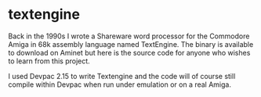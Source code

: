 # textengine
Back in the 1990s I wrote a Shareware word processor for the Commodore Amiga in 68k assembly language named TextEngine. The binary is available to download on Aminet but here is the source code for anyone who wishes to learn from this project. 

I used Devpac 2.15 to write Textengine and the code will of course still compile within Devpac when run under emulation or on a real Amiga.
